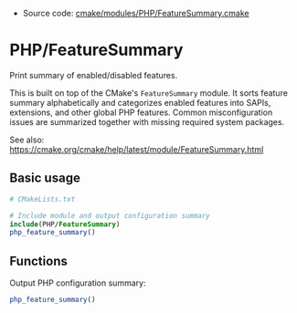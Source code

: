 <!-- This is auto-generated file. -->
* Source code: [cmake/modules/PHP/FeatureSummary.cmake](https://github.com/petk/php-build-system/blob/master/cmake/cmake/modules/PHP/FeatureSummary.cmake)

# PHP/FeatureSummary

Print summary of enabled/disabled features.

This is built on top of the CMake's `FeatureSummary` module. It sorts feature
summary alphabetically and categorizes enabled features into SAPIs, extensions,
and other global PHP features. Common misconfiguration issues are summarized
together with missing required system packages.

See also: https://cmake.org/cmake/help/latest/module/FeatureSummary.html

## Basic usage

```cmake
# CMakeLists.txt

# Include module and output configuration summary
include(PHP/FeatureSummary)
php_feature_summary()
```

## Functions

Output PHP configuration summary:

```cmake
php_feature_summary()
```
